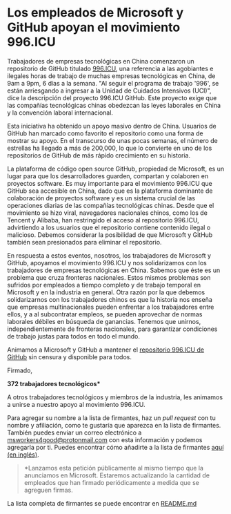 # Los empleados de Microsoft y GitHub apoyan el movimiento 996.ICU

Trabajadores de empresas tecnológicas en China comenzaron un repositorio de GitHub titulado [996.ICU](https://github.com/996icu/996.ICU), una referencia a las agobiantes e ilegales horas de trabajo de muchas empresas tecnológicas en China, de 9am a 9pm, 6 días a la semana. "Al seguir el programa de trabajo '996', se están arriesgando a ingresar a la Unidad de Cuidados Intensivos (UCI)", dice la descripción del proyecto 996.ICU GitHub. Este proyecto exige que las compañías tecnológicas chinas obedezcan las leyes laborales en China y la convención laboral internacional.

Esta iniciativa ha obtenido un apoyo masivo dentro de China. Usuarios de GitHub han marcado como favorito el repositorio como una forma de mostrar su apoyo. En el transcurso de unas pocas semanas, el número de estrellas ha llegado a más de 200,000, lo que lo convierte en uno de los repositorios de GitHub de más rápido crecimiento en su historia.

La plataforma de código open source GitHub, propiedad de Microsoft, es un lugar para que los desarrolladores guarden, compartan y colaboren en proyectos software. Es muy importante para el movimiento 996.ICU que GitHub sea accesible en China, dado que es la plataforma dominante de colaboración de proyectos software y es un sistema crucial de las operaciones diarias de las compañías tecnológicas chinas. Desde que el movimiento se hizo viral, navegadores nacionales chinos, como los de Tencent y Alibaba, han restringido el acceso al repositorio 996.ICU, advirtiendo a los usuarios que el repositorio contiene contenido ilegal o malicioso. Debemos considerar la posibilidad de que Microsoft y GitHub también sean presionados para eliminar el repositorio.

En respuesta a estos eventos, nosotros, los trabajadores de Microsoft y GitHub, apoyamos el movimiento 996.ICU y nos solidarizamos con los trabajadores de empresas tecnológicas en China. Sabemos que éste es un problema que cruza fronteras nacionales. Estos mismos problemas son sufridos por empleados a tiempo completo y de trabajo temporal en Microsoft y en la industria en general. Otra razón por la que debemos solidarizarnos con los trabajadores chinos es que la historia nos enseña que empresas multinacionales pueden enfrentar a los trabajadores entre ellos, y a al subcontratar empleos, se pueden aprovechar de normas laborales débiles en búsqueda de ganancias. Tenemos que unirnos, independientemente de fronteras nacionales, para garantizar condiciones de trabajo justas para todos en todo el mundo.

Animamos a Microsoft y GitHub a mantener el [repositorio 996.ICU de GitHub](https://github.com/996icu/996.ICU) sin censura y disponible para todos.

Firmado,

__372 trabajadores tecnológicos*__

A otros trabajadores tecnológicos y miembros de la industria, les animamos a unirse a nuestro apoyo al movimiento 996.ICU.

Para agregar su nombre a la lista de firmantes, haz un *pull request* con tu nombre y afiliación, como te gustaría que aparezca en la lista de firmantes. También puedes enviar un correo electrónico a [msworkers4good@protonmail.com](mailto:msworkers4good@protonmail.com) con esta información y podemos agregarla por ti. Puedes encontrar cómo añadirte a la lista de firmantes [aquí (en inglés)](CONTRIBUTING.md).

> *Lanzamos esta petición públicamente al mismo tiempo que la anunciamos en Microsoft. Estaremos actualizando la cantidad de empleados que han firmado periódicamente a medida que se agreguen firmas.

La lista completa de firmantes se puede encontrar en [README.md](README.md)

